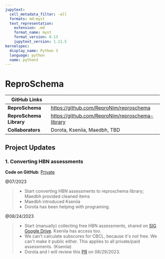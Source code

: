 ```yaml
---
jupytext:
  cell_metadata_filter: -all
  formats: md:myst
  text_representation:
    extension: .md
    format_name: myst
    format_version: 0.13
    jupytext_version: 1.11.5
kernelspec:
  display_name: Python 3
  language: python
  name: python3
---
```


# ReproSchema

| **GitHub Links** | |
| -------------- | ----------------------------- |
| **ReproSchema**  | https://github.com/ReproNim/reproschema |
| **ReproSchema Library**| https://github.com/ReproNim/reproschema-library |
| **Collaborators**| Dorota, Kseniia, Maedbh, TBD |

## Project Updates

### 1. Converting HBN assessments

**Code on GitHub**: [Private](https://github.com/yibeichan/hbn_practice/tree/main/reproschema)

@07/2023
> - Start converting HBN assessments to reproschema library; Maedbh provided cleaned items
> - Maedbh introduced Kseniia
> - Dorota has been helping with programing.

@08/24/2023
> - Start (manually) collecting free HBN assessments, shared on [SIG Google Drive](https://drive.google.com/drive/folders/19WaMiDkIfXoBbIP4DfMj57j0Q9IHq2E-?usp=drive_link). Kseniia has access too.
> - We can't calculate subscores for CBCL, because it's not free. We can't make it public either. This applies to all private/paid assessments. (Kseniia)
> - Dorota and I will review this [PR](https://github.com/ReproNim/reproschema-library/pull/67) on 08/29/2023.
